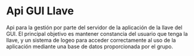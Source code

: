 Api GUI Llave
====

Api para la gestión por parte del servidor de la aplicación de la llave del GUI.
El principal objetivo es mantener constancia del usuario que tenga la llave,
y un sistema de logeo para acceder correctamente al uso de la aplicación mediante una base
de datos proporcionada por el grupo.
